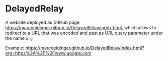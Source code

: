 # DelayedRelay

A website deployed as GitHub page https://marcoeidinger.github.io/DelayedRelay/index.html, which allows to redirect to a URL that was encoded and past as URL query parameter under the name `org`

Example: https://marcoeidinger.github.io/DelayedRelay/index.html?org=https%3A%2F%2Fwww.google.com